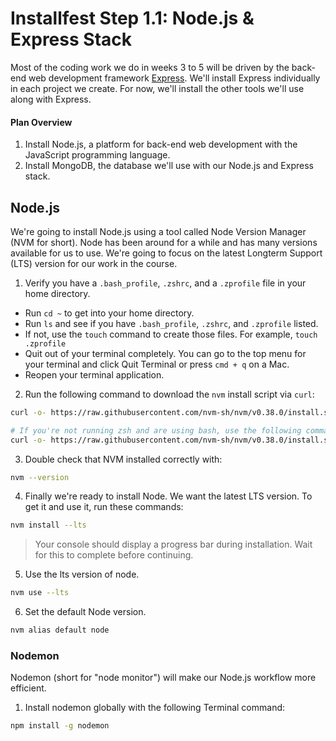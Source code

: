 # Installfest Step 1.1: Node.js & Express Stack

Most of the coding work we do in weeks 3 to 5 will be driven by the back-end web development framework [Express](http://expressjs.com). We'll install Express individually in each project we create. For now, we'll install the other tools we'll use along with Express.

#### Plan Overview

1. Install Node.js, a platform for back-end web development with the JavaScript programming language.
1. Install MongoDB, the database we'll use with our Node.js and Express stack.

## Node.js

We're going to install Node.js using a tool called Node Version Manager (NVM for short). Node has been around for a while and has many versions available for us to use. We're going to focus on the latest Longterm Support (LTS) version for our work in the course.

1. Verify you have a `.bash_profile`, `.zshrc`, and a `.zprofile` file in your home directory.
- Run `cd ~` to get into your home directory.
- Run `ls` and see if you have `.bash_profile`, `.zshrc`, and `.zprofile` listed.
- If not, use the `touch` command to create those files. For example, `touch .zprofile`
- Quit out of your terminal completely. You can go to the top menu for your terminal and click Quit Terminal or press `cmd + q` on a Mac.
- Reopen your terminal application.

2. Run the following command to download the `nvm` install script via `curl`:

```bash
curl -o- https://raw.githubusercontent.com/nvm-sh/nvm/v0.38.0/install.sh | zsh

# If you're not running zsh and are using bash, use the following command instead!
curl -o- https://raw.githubusercontent.com/nvm-sh/nvm/v0.38.0/install.sh | bash
```

3. Double check that NVM installed correctly with:

```bash
nvm --version
```

4. Finally we're ready to install Node. We want the latest LTS version. To get it and use it, run these commands:

```bash
nvm install --lts
```

> Your console should display a progress bar during installation. Wait for this to complete before continuing.

5. Use the lts version of node.

```bash
nvm use --lts
```

6. Set the default Node version.
```bash
nvm alias default node
```

### Nodemon

Nodemon (short for "node monitor") will make our Node.js workflow more efficient.

1. Install nodemon globally with the following Terminal command:

```bash
npm install -g nodemon
```

<!-- ## MongoDB

MonogDB is a database that stores information as easy to read "documents". We'll use it to store data in our Node.js and Express stack.

1. To install Mongodb please follow the install instructions on their site for your operating system.

[Install Instructions](https://docs.mongodb.com/manual/administration/install-community/)


2. After the installation, run the `which` command to verify the install was successful.

```bash
which mongo
```

If this has worked correctly, you will see `/usr/local/bin/mongo` as the output from terminal.

## MongoDB Compass

[MongoDB Compass](https://www.mongodb.com/try/download/compass) is a GUI (Graphical User Interface) tool to easily visualize our data in MongoDB. We'll install this one as well to help with development when we begin working with MongoDB.
 -->
<!-- 
## Robo3T

Robo3T is a GUI (Graphical User Interface) tool to let us see the data in our Mongo databases. Let's install that now.

1. Go to [https://robomongo.org/download](https://robomongo.org/download) and download the free (community) edition.
2. Install it!

## Next Up

- [Install Visual Studio Code](./mac-dev-tools/editor-vsc.md)

![](https://media.giphy.com/media/l3dj09hpsfuYkijDi/giphy.gif) -->
